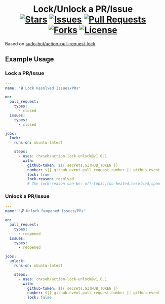 <div align="center">
<h1>Lock/Unlock a PR/Issue<br>
<a href="https://github.com/chxseh/action-lock-unlock/stargazers"><img alt="Stars" src="https://img.shields.io/github/stars/chxseh/action-lock-unlock"></a>
<a href="https://github.com/chxseh/action-lock-unlock/issues"><img alt="Issues" src="https://img.shields.io/github/issues/chxseh/action-lock-unlock"></a>
<a href="https://github.com/chxseh/action-lock-unlock/pulls"><img alt="Pull Requests" src="https://img.shields.io/github/issues-pr/chxseh/action-lock-unlock"></a>
<a href="https://github.com/chxseh/action-lock-unlock/network"><img alt="Forks" src="https://img.shields.io/github/forks/chxseh/action-lock-unlock"></a>
<a href="https://github.com/chxseh/action-lock-unlock/blob/main/LICENSE.md"><img alt="License" src="https://img.shields.io/github/license/chxseh/action-lock-unlock"></a>
</h1></div>

Based on [sudo-bot/action-pull-request-lock](https://github.com/sudo-bot/action-pull-request-lock)

## Example Usage

### Lock a PR/Issue
```yml
---
name: "🔒 Lock Resolved Issues/PRs"

on:
  pull_request:
    types:
      - closed
  issues:
    types:
      - closed

jobs:
  lock:
    runs-on: ubuntu-latest

    steps:
      - uses: chxseh/action-lock-unlock@v1.0.1
        with:
          github-token: ${{ secrets.GITHUB_TOKEN }}
          number: ${{ github.event.pull_request.number || github.event.issue.number }}
          lock: true
          lock-reason: resolved
          # The lock-reason can be: off-topic,too heated,resolved,spam
```

### Unlock a PR/Issue
```yml
---
name: "🔓 Unlock Reopened Issues/PRs"

on:
  pull_request:
    types:
      - reopened
  issues:
    types:
      - reopened

jobs:
  unlock:
    runs-on: ubuntu-latest

    steps:
      - uses: chxseh/action-lock-unlock@v1.0.1
        with:
          github-token: ${{ secrets.GITHUB_TOKEN }}
          number: ${{ github.event.pull_request.number || github.event.issue.number }}
          lock: false
```
